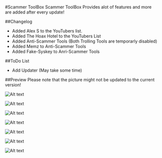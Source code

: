#Scammer ToolBox
Scammer ToolBox Provides alot of features and more are added after every update!

##Changelog
- Added Alex S to the YouTubers list.
- Added The Hoax Hotel to the YouTubers List
- Added Anti-Scammer Tools (Both Trolling Tools are temporarly disabled)
- Added Memz to Anti-Scammer Tools
- Added Fake-Syskey to Anri-Scammer Tools


##ToDo List
- Add Updater (May take some time)

##Preview 
Please note that the picture might not be updated to the current version!

![Alt text](http://i.imgur.com/0AIjmhq.png "Scammer Bingo")

![Alt text](http://i.imgur.com/7bILQoG.png "Notepad")

![Alt text](http://i.imgur.com/xhpVzIX.png "YouTubers")

![Alt text](http://i.imgur.com/RvQxSlP.png "Anti-Scammer Tools")

![Alt text](http://i.imgur.com/miMwUVx.png "Report Scammer")

![Alt text](http://i.imgur.com/ob2qIfH.png "Scammer Numbers")

![Alt text](http://i.imgur.com/RaNQMLn.png "About")

